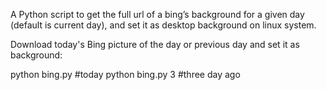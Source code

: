 A Python script to get the full url of a bing’s background for a given day (default is current day), and set it as desktop background on linux system.

Download today's Bing picture of the day or previous day and set it as background:

python bing.py      #today
python bing.py 3    #three day ago